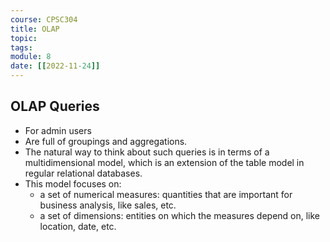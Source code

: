 ```yaml
---
course: CPSC304
title: OLAP
topic:
tags:
module: 8
date: [[2022-11-24]]
---
```


## OLAP Queries
- For admin users
- Are full of groupings and aggregations.
- The natural way to think about such queries is in terms of a multidimensional model, which is an extension of the table model in regular relational databases.
- This model focuses on:
    - a set of numerical measures: quantities that are important for business analysis, like sales, etc.
    - a set of dimensions: entities on which the measures depend on, like location, date, etc.